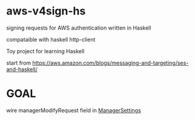 # aws-v4sign-hs
signing requests for AWS authentication written in Haskell

compataible with haskell http-client


Toy project for learning Haskell

start from https://aws.amazon.com/blogs/messaging-and-targeting/ses-and-haskell/

# GOAL

wire managerModifyRequest field in [ManagerSettings](http://hackage.haskell.org/package/http-client-0.5.13.1/docs/Network-HTTP-Client.html#g:4)
